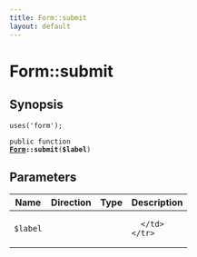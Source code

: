 ```yaml
---
title: Form::submit
layout: default
---
```


# Form::submit

## Synopsis

<code>uses('form');</code>

<code>public function <b><a href="Form">Form</a>::submit</b>(<b>$label</b>)</code>

## Parameters

<table>
  <thead>
    <tr>
      <th>Name</th>
      <th>Direction</th>
      <th>Type</th>
      <th>Description</th>
    </tr>
  </thead>
  <tbody>
    <tr>
      <td><code>$label</code>
      <td><i></i></td>
      <td></td>
      <td>

      </td>
    </tr>
  </tbody>
</table>

